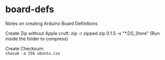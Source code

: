 # board-defs
 
Notes on creating Arduino Board Definitions

Create Zip without Apple cruft: 
zip -r zipped.zip 0.1.5 -x "*.DS_Store" 
 (Run inside the folder to compress)

Create Checksum:  
`shasum -a 256 ubuntu.iso`




